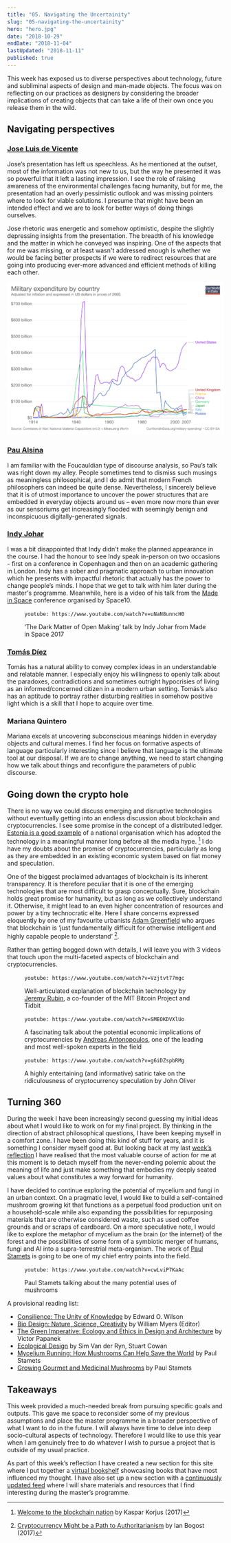 ```yaml
---
title: "05. Navigating the Uncertainity"
slug: "05-navigating-the-uncertainity"
hero: "hero.jpg"
date: "2018-10-29"
endDate: "2018-11-04"
lastUpdated: "2018-11-11"
published: true
---
```




This week has exposed us to diverse perspectives about technology, future and subliminal aspects of design and man-made objects. The focus was on reflecting on our practices as designers by considering the broader implications of creating objects that can take a life of their own once you release them in the wild.



## Navigating perspectives

### [Jose Luis de Vicente](https://about.me/jldevicente)

Jose’s presentation has left us speechless. As he mentioned at the outset, most of the information was not new to us, but the way he presented it was so powerful that it left a lasting impression. I see the role of raising awareness of the environmental challenges facing humanity, but for me, the presentation had an overly pessimistic outlook and was missing pointers where to look for viable solutions. I presume that might have been an intended effect and we are to look for better ways of doing things ourselves.

Jose rhetoric was energetic and somehow optimistic, despite the slightly depressing insights from the presentation. The breadth of his knowledge and the matter in which he conveyed was inspiring. One of the aspects that for me was missing, or at least wasn't addressed enough is whether we would be facing better prospects if we were to redirect resources that are going into producing ever-more advanced and efficient methods of killing each other. 

![](military-expenditure-by-country.png 'A clear depiction of the most important and too often overlooked fact of our times')

### [Pau Alsina](https://paualsina.wordpress.com/)

I am familiar with the Foucauldian type of discourse analysis, so Pau’s talk was right down my alley. People sometimes tend to dismiss such musings as meaningless philosophical, and I do admit that modern French philosophers can indeed be quite dense. Nevertheless, I sincerely believe that it is of utmost importance to uncover the power structures that are embedded in everyday objects around us – even more now more than ever as our sensoriums get increasingly flooded with seemingly benign and inconspicuous digitally-generated signals.



### [Indy Johar](https://about.me/indy.johar)

I was a bit disappointed that Indy didn't make the planned appearance in the course. I had the honour to see Indy speak in-person on two occasions - first on a conference in Copenhagen and then on an academic gathering in London. Indy has a sober and pragmatic approach to urban innovation which he presents with impactful rhetoric that actually has the power to change people’s minds. I hope that we get to talk with him later during the master's programme. Meanwhile, here is a video of his talk from the [Made in Space](https://www.madeinspace.io/) conference organised by Space10.

<figure>

`youtube: https://www.youtube.com/watch?v=uNaN8unncH0`

<figcaption>‘The Dark Matter of Open Making’ talk by Indy Johar from Made in Space 2017</figcaption>
</figure>

### [Tomás Díez](https://iaac.net/dt_team/tomas-diez/)

Tomás has a natural ability to convey complex ideas in an understandable and relatable manner. I especially enjoy his willingness   to openly talk about the paradoxes, contradictions and sometimes outright hypocrisies of living as an informed/concerned citizen in a modern urban setting. Tomás’s also has an aptitude to portray rather disturbing realities in somehow positive light which is a skill that I hope to acquire over time.

### Mariana Quintero

Mariana excels at uncovering subconscious meanings hidden in everyday objects and cultural memes. I find her focus on formative aspects of language particularly interesting since I believe that language is the ultimate tool at our disposal. If we are to change anything, we need to start changing how we talk about things and reconfigure the parameters of public discourse.



## Going down the crypto hole

There is no way we could discuss emerging and disruptive technologies without eventually getting into an endless discussion about blockchain and cryptocurrencies. I see some promise in the concept of a distributed ledger. [Estonia is a good example](https://medium.com/e-residency-blog/welcome-to-the-blockchain-nation-5d9b46c06fd4) of a national organisation which has adopted the technology in a meaningful manner long before all the media hype. [^1] I do have my doubts about the promise of cryptocurrencies, particularly as long as they are embedded in an existing economic system based on fiat money and speculation.

One of the biggest proclaimed advantages of blockchain is its inherent transparency. It is therefore peculiar that it is one of the emerging technologies that are most difficult to grasp conceptually. Sure, blockchain holds great promise for humanity, but as long as we collectively understand it. Otherwise, it might lead to an even higher concentration of resources and power by a tiny technocratic elite. Here I share concerns expressed eloquently by one of my favourite urbanists [Adam Greenfield](https://www.goodreads.com/author/show/18299688.Adam_Greenfield) who argues that blockchain is ‘just fundamentally difficult for otherwise intelligent and highly capable people to understand’ [^2].

Rather than getting bogged down with details, I will leave you with 3 videos that touch upon the multi-faceted aspects of blockchain and cryptocurrencies.

<figure>

`youtube: https://www.youtube.com/watch?v=Vzjtvt77mgc`

<figcaption>Well-articulated explanation of blockchain technology by <a href="https://rubin.io/" target="_blank">Jeremy Rubin</a>, a co-founder of the MIT Bitcoin Project and Tidbit</figcaption>
</figure>

<figure>

`youtube: https://www.youtube.com/watch?v=SMEOKDVXlUo`

<figcaption>A fascinating talk about the potential economic implications of cryptocurrencies by <a href="https://antonopoulos.com/" target="_blank">Andreas Antonopoulos</a>, one of the leading and most well-spoken experts in the field</figcaption>
</figure>

<figure>

`youtube: https://www.youtube.com/watch?v=g6iDZspbRMg`

<figcaption>A highly entertaining (and informative) satiric take on the ridiculousness of cryptocurrency speculation by John Oliver</figcaption>
</figure>


## Turning 360

During the week I have been increasingly second guessing my initial ideas about what I would like to work on for my final project. By thinking in the direction of abstract philosophical questions, I have been keeping myself in a comfort zone. I have been doing this kind of stuff for years, and it is something I consider myself good at. But looking back at my last [week’s reflection](https://mdef.gitlab.io/ilja.panic/reflections/04-exploring-hybrid-profiles-in-design) I have realised that the most valuable course of action for me at this moment is to detach myself from the never-ending polemic about the meaning of life and just make something that embodies my deeply seated values about what constitutes a way forward for humanity.

I have decided to continue exploring the potential of mycelium and fungi in an urban context. On a pragmatic level, I would like to build a self-contained mushroom growing kit that functions as a perpetual food production unit on a household-scale while also expanding the possibilities for repurposing materials that are otherwise considered waste, such as used coffee grounds and or scraps of cardboard. On a more speculative note, I would like to explore the metaphor of mycelium as the brain (or the internet) of the forest and the possibilities of some form of a symbiotic merger of humans, fungi and AI into a supra-terrestrial meta-organism. The work of [Paul Stamets](https://en.wikipedia.org/wiki/Paul_Stamets) is going to be one of my chief entry points into the field.

<figure>

`youtube: https://www.youtube.com/watch?v=cwLviP7KaAc`

<figcaption>Paul Stamets talking about the many potential uses of mushrooms</figcaption>
</figure>



A provisional reading list:

- [Consilience: The Unity of Knowledge](https://www.goodreads.com/book/show/55981.Consilience) by Edward O. Wilson
- [Bio Design: Nature, Science, Creativity](https://www.goodreads.com/book/show/15864890-bio-design) by William Myers (Editor)
- [The Green Imperative: Ecology and Ethics in Design and Architecture](https://www.goodreads.com/book/show/894758.The_Green_Imperative) by Victor Papanek
- [Ecological Design](https://www.goodreads.com/book/show/499319.Ecological_Design) by Sim Van der Ryn,  Stuart Cowan
- [Mycelium Running: How Mushrooms Can Help Save the World](https://www.goodreads.com/book/show/239395.Mycelium_Running) by Paul Stamets
- [Growing Gourmet and Medicinal Mushrooms](https://www.goodreads.com/book/show/53622.Growing_Gourmet_and_Medicinal_Mushrooms) by Paul Stamets



## Takeaways

This week provided a much-needed break from pursuing specific goals and outputs. This gave me space to reconsider some of my previous assumptions and place the master programme in a broader perspective of what I want to do in the future. I will always have time to delve into deep socio-cultural aspects of technology. Therefore I would like to use this year when I am genuinely free to do whatever I wish to pursue a project that is outside of my usual practice.  



As part of this week’s reflection I have created a new section for this site where I put together a [virtual bookshelf](https://mdef.gitlab.io/ilja.panic/bookshelf/) showcasing books that have most influenced my thought. I have also set up a new section with a [continuously updated feed](https://mdef.gitlab.io/ilja.panic/feed/) where I will share materials and resources that I find interesting during the master’s programme.






[^1]: [Welcome to the blockchain nation](https://medium.com/e-residency-blog/welcome-to-the-blockchain-nation-5d9b46c06fd4) by Kaspar Korjus (2017)

[^2]: [Cryptocurrency Might be a Path to Authoritarianism](https://www.theatlantic.com/technology/archive/2017/05/blockchain-of-command/528543/) by Ian Bogost (2017)
